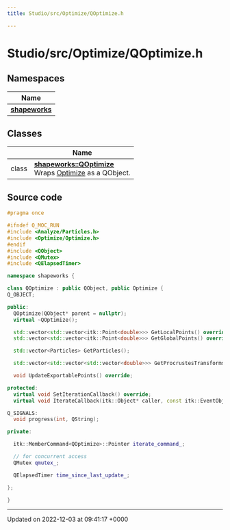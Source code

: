 ```yaml
---
title: Studio/src/Optimize/QOptimize.h

---
```


# Studio/src/Optimize/QOptimize.h



## Namespaces

| Name           |
| -------------- |
| **[shapeworks](../Namespaces/namespaceshapeworks.md)**  |

## Classes

|                | Name           |
| -------------- | -------------- |
| class | **[shapeworks::QOptimize](../Classes/classshapeworks_1_1QOptimize.md)** <br>Wraps [Optimize](../Classes/classshapeworks_1_1Optimize.md) as a QObject.  |




## Source code

```cpp
#pragma once

#ifndef Q_MOC_RUN
#include <Analyze/Particles.h>
#include <Optimize/Optimize.h>
#endif
#include <QObject>
#include <QMutex>
#include <QElapsedTimer>

namespace shapeworks {

class QOptimize : public QObject, public Optimize {
Q_OBJECT;

public:
  QOptimize(QObject* parent = nullptr);
  virtual ~QOptimize();

  std::vector<std::vector<itk::Point<double>>> GetLocalPoints() override;
  std::vector<std::vector<itk::Point<double>>> GetGlobalPoints() override;

  std::vector<Particles> GetParticles();

  std::vector<std::vector<std::vector<double>>> GetProcrustesTransforms() override;

  void UpdateExportablePoints() override;

protected:
  virtual void SetIterationCallback() override;
  virtual void IterateCallback(itk::Object* caller, const itk::EventObject&) override;

Q_SIGNALS:
  void progress(int, QString);

private:

  itk::MemberCommand<QOptimize>::Pointer iterate_command_;

  // for concurrent access
  QMutex qmutex_;

  QElapsedTimer time_since_last_update_;

};

}
```


-------------------------------

Updated on 2022-12-03 at 09:41:17 +0000
